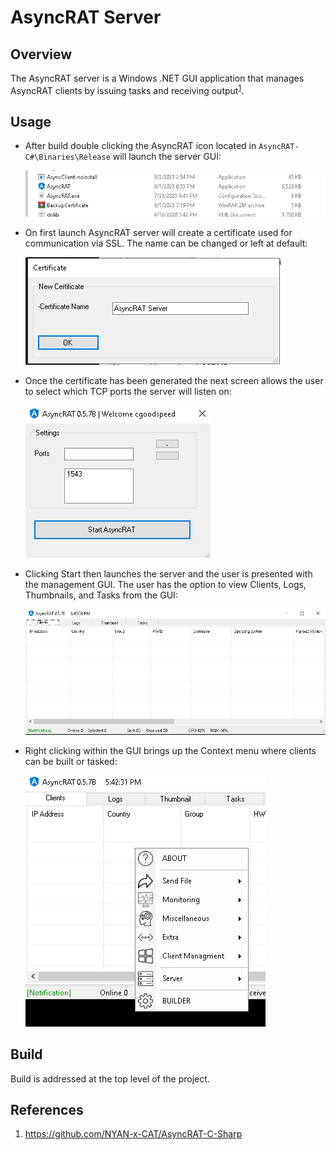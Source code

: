 # AsyncRAT Server

## Overview

The AsyncRAT server is a Windows .NET GUI application that manages AsyncRAT clients by issuing tasks and receiving output<sup>[1](https://github.com/NYAN-x-CAT/AsyncRAT-C-Sharp)</sup>.

## Usage

* After build double clicking the AsyncRAT icon located in `AsyncRAT-C#\Binaries\Release` will launch the server GUI:

    ![server-icon](../../Screenshots/asyncrat-server-icon.png)

* On first launch AsyncRAT server will create a certificate used for communication via SSL. The name can be changed or left at default:

    ![server-cert](../../Screenshots/asyncrat-server-certificate.png)

* Once the certificate has been generated the next screen allows the user to select which TCP ports the server will listen on:

    ![server-ports](../../Screenshots/asyncrat-server-ports.png)

* Clicking Start then launches the server and the user is presented with the management GUI. The user has the option to view Clients, Logs, Thumbnails, and Tasks from the GUI:

    ![gui](../../Screenshots/asyncrat-server-gui.png)

* Right clicking within the GUI brings up the Context menu where clients can be built or tasked:

    ![menu](../../Screenshots/asyncrat-server-context-menu.png)

## Build

Build is addressed at the top level of the project.

## References

1) https://github.com/NYAN-x-CAT/AsyncRAT-C-Sharp